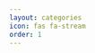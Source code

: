 ```yaml
---
layout: categories
icon: fas fa-stream
order: 1
---
```


<!-- ---
layout: categories
title: "Kotlin Notes"
category: kotlin-notes
icon: fas fa-book
order: 2
permalink: /categories/kotlin-notes/
---

---
layout: categories
title: "Deep Dives"
category: deep-dives
icon: fas fa-search
order: 2
permalink: /categories/deep-dives/
---

---
layout: categories
title: "Thoughts"
category: thoughts
icon: fas fa-comment
order: 3
permalink: /categories/thoughts/
---

---
layout: categories
title: "Experiments"
category: experiments
icon: fas fa-flask
order: 4
permalink: /categories/experiments/
---

---
layout: categories
title: "Projects"
category: projects
icon: fas fa-clipboard-list
order: 5
permalink: /categories/projects/
---

---
layout: categories
title: "Personal Updates"
category: personal-updates
icon: fas fa-user
order: 6
permalink: /categories/personal-updates/

---
layout: categories
title: "Live Blogging"
category: live-blogging
icon: fas fa-user
order: 6
permalink: /categories/live-blogging/
--- -->